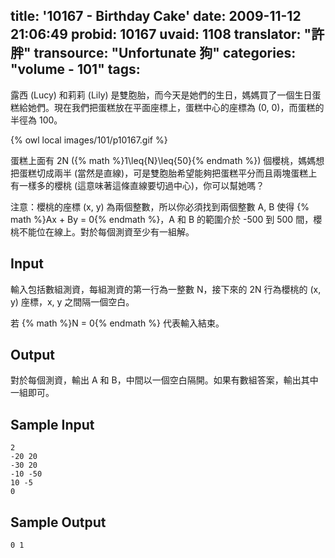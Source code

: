 title: '10167 - Birthday Cake'
date: 2009-11-12 21:06:49
probid: 10167
uvaid: 1108
translator: "許胖"
transource: "Unfortunate 狗"
categories: "volume - 101"
tags:
---

露西 (Lucy) 和莉莉 (Lily) 是雙胞胎，而今天是她們的生日，媽媽買了一個生日蛋糕給她們。現在我們把蛋糕放在平面座標上，蛋糕中心的座標為 (0, 0)，而蛋糕的半徑為 100。

{% owl local images/101/p10167.gif %}

蛋糕上面有 2N ({% math %}1\leq{N}\leq{50}{% endmath %}) 個櫻桃，媽媽想把蛋糕切成兩半 (當然是直線)，可是雙胞胎希望能夠把蛋糕平分而且兩塊蛋糕上有一樣多的櫻桃 (這意味著這條直線要切過中心)，你可以幫她嗎？

注意：櫻桃的座標 (x, y) 為兩個整數，所以你必須找到兩個整數 A, B 使得 {% math %}Ax + By = 0{% endmath %}，A 和 B 的範圍介於 -500 到 500 間，櫻桃不能位在線上。對於每個測資至少有一組解。

<!-- more -->

## Input ##

輸入包括數組測資，每組測資的第一行為一整數 N，接下來的 2N 行為櫻桃的 (x, y) 座標，x, y 之間隔一個空白。

若 {% math %}N = 0{% endmath %} 代表輸入結束。

## Output ##

對於每個測資，輸出 A 和 B，中間以一個空白隔開。如果有數組答案，輸出其中一組即可。

## Sample Input ##

	2
	-20 20
	-30 20
	-10 -50
	10 -5
	0

## Sample Output ##

	0 1